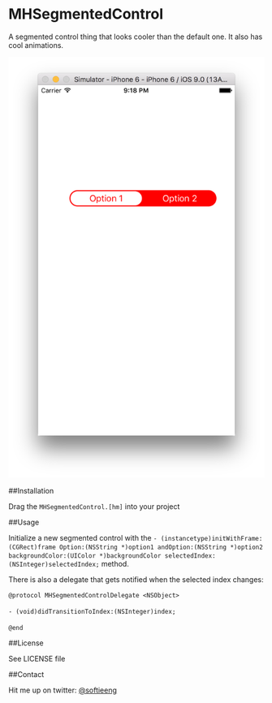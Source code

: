 # MHSegmentedControl

A segmented control thing that looks cooler than the default one. It also has cool animations.

![Screenshot#1](https://raw.githubusercontent.com/golfguru1/MHSegmentedControl/master/Screen%20Shot%202015-07-18%20at%2021.18.47.png)


##Installation

Drag the ```MHSegmentedControl.[hm]``` into your project

##Usage

Initialize a new segmented control with the 
```- (instancetype)initWithFrame:(CGRect)frame Option:(NSString *)option1 andOption:(NSString *)option2 backgroundColor:(UIColor *)backgroundColor selectedIndex:(NSInteger)selectedIndex;```
method. 

There is also a delegate that gets notified when the selected index changes:

```
@protocol MHSegmentedControlDelegate <NSObject>

- (void)didTransitionToIndex:(NSInteger)index;

@end
```

##License

See LICENSE file

##Contact

Hit me up on twitter: [@softieeng](https://twitter.com/softieeng)